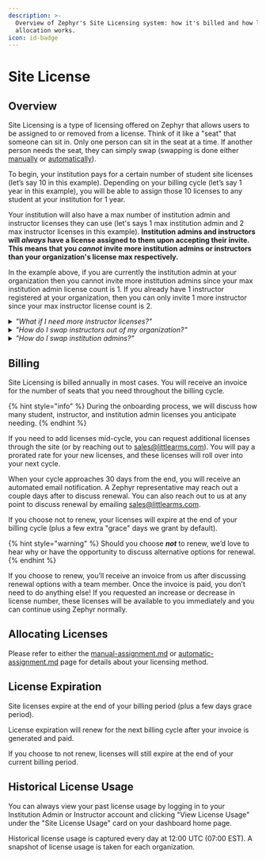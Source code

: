 ```yaml
---
description: >-
  Overview of Zephyr's Site Licensing system: how it's billed and how license
  allocation works.
icon: id-badge
---
```


# Site License

## Overview

Site Licensing is a type of licensing offered on Zephyr that allows users to be assigned to or removed from a license. Think of it like a "seat" that someone can sit in. Only one person can sit in the seat at a time. If another person needs the seat, they can simply swap (swapping is done either [manually](manual-assignment.md) or [automatically](automatic-assignment.md)).

To begin, your institution pays for a certain number of student site licenses (let’s say 10 in this example). Depending on your billing cycle (let’s say 1 year in this example), you will be able to assign those 10 licenses to any student at your institution for 1 year.

Your institution will also have a max number of institution admin and instructor licenses they can use (let's says 1 max institution admin and 2 max instructor licenses in this example). **Institution admins and instructors will&#x20;**_**always**_**&#x20;have a license assigned to them upon accepting their invite. This means that you&#x20;**_**cannot**_**&#x20;invite more institution admins or instructors than your organization's license max respectively.**

In the example above, if you are currently the institution admin at your organization then you cannot invite more institution admins since your max institution admin license count is 1. If you already have 1 instructor registered at your organization, then you can only invite 1 more instructor since your max instructor license count is 2.

<details>

<summary><em>"What if I need more instructor licenses?"</em></summary>

reach out to your account manager or sales@littlearms.com to request an increase to your max instructor license count.

</details>

<details>

<summary><em>"How do I swap instructors out of my organization?"</em></summary>

you need to remove the user from your organization (go to the Users table, click the cog icon in their row, and click "Remove User"). Once they are removed from your organization, an instructor license will be freed up so you may invite another instructor.

</details>

<details>

<summary><em>"How do I swap institution admins?"</em></summary>

only Zephyr Admins can remove institution admins from an organization. You need to reach out to your account manager or sales@littlearms.com to request an institution admin be removed from the organization. Either you can invite a new institution admin (if your permissions and max institution admin license count allow it) or request it with your account manager.

</details>

## Billing

Site Licensing is billed annually in most cases. You will receive an invoice for the number of seats that you need throughout the billing cycle.

{% hint style="info" %}
During the onboarding process, we will discuss how many student, instructor, and institution admin licenses you anticipate needing.
{% endhint %}

If you need to add licenses mid-cycle, you can request additional licenses through the site (or by reaching out to [sales@littlearms.com](mailto:sales@littlearms.com)). You will pay a prorated rate for your new licenses, and these licenses will roll over into your next cycle.

When your cycle approaches 30 days from the end, you will receive an automated email notification. A Zephyr representative may reach out a couple days after to discuss renewal. You can also reach out to us at any point to discuss renewal by emailing [sales@littlearms.com](mailto:sales@littlearms.com).

If you choose not to renew, your licenses will expire at the end of your billing cycle (plus a few extra "grace" days we grant by default).

{% hint style="warning" %}
Should you choose _**not**_ to renew, we’d love to hear why or have the opportunity to discuss alternative options for renewal.
{% endhint %}

If you choose to renew, you’ll receive an invoice from us after discussing renewal options with a team member. Once the invoice is paid, you don’t need to do anything else! If you requested an increase or decrease in license number, these licenses will be available to you immediately and you can continue using Zephyr normally.

## Allocating Licenses

Please refer to either the [manual-assignment.md](manual-assignment.md "mention") or [automatic-assignment.md](automatic-assignment.md "mention") page for details about your licensing method.

## License Expiration

Site licenses expire at the end of your billing period (plus a few days grace period).

License expiration will renew for the next billing cycle after your invoice is generated and paid.

If you choose to not renew, licenses will still expire at the end of your current billing period.

## Historical License Usage

You can always view your past license usage by logging in to your Institution Admin or Instructor account and clicking "View License Usage" under the "Site License Usage" card on your dashboard home page.

Historical license usage is captured every day at 12:00 UTC (07:00 EST). A snapshot of license usage is taken for each organization.



